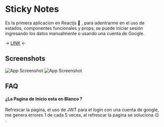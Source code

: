 
# Sticky Notes

Es la primera aplicacion en Reactjs :tada: , para adentrarme en el uso de estados, componentes funcionales y props, se puede iniciar sesión ingresando los datos manualmente o usando una cuenta de Google.

-> [LINK](https://todolist-ebon-seven.vercel.app/) <-

## Screenshots

![App Screenshot](https://i.postimg.cc/13zptrcp/screenshoot1.png)
![App Screenshot](https://i.postimg.cc/6Q2nV6Pq/screenshoot3.png)



## FAQ

#### ¿La Pagina de Inicio esta en Blanco ?

Refrescar la pagina, el uso de JWT para el login con una cuenta de google, me genera errores 1 de cada 5 veces, al refrescar la pagina se soluciona :neutral_face: .


